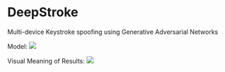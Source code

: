 # DeepStroke
Multi-device Keystroke spoofing using Generative Adversarial Networks


Model:
![](https://github.com/sheshappanavar/DeepStroke/blob/master/KDD/Model.png)

Visual Meaning of Results:
![](https://github.com/sheshappanavar/DeepStroke/visual_meaning.png)
